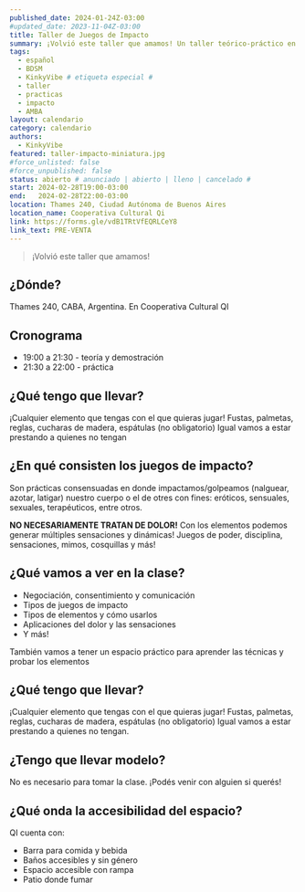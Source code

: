 ```yaml
---
published_date: 2024-01-24Z-03:00
#updated_date: 2023-11-04Z-03:00
title: Taller de Juegos de Impacto
summary: ¡Volvió este taller que amamos! Un taller teórico-práctico en donde exploramos cómo azotar, golpear y nalguear por placer
tags:
  - español
  - BDSM
  - KinkyVibe # etiqueta especial #
  - taller
  - practicas
  - impacto
  - AMBA
layout: calendario
category: calendario
authors:
  - KinkyVibe
featured: taller-impacto-miniatura.jpg
#force_unlisted: false
#force_unpublished: false
status: abierto # anunciado | abierto | lleno | cancelado #
start: 2024-02-28T19:00-03:00
end:   2024-02-28T22:00-03:00
location: Thames 240, Ciudad Autónoma de Buenos Aires
location_name: Cooperativa Cultural Qi
link: https://forms.gle/vdB1TRtVfEQRLCeY8
link_text: PRE-VENTA
---
```


> ¡Volvió este taller que amamos!

## ¿Dónde?

Thames 240, CABA, Argentina. En Cooperativa Cultural QI

## Cronograma

- 19:00 a 21:30 - teoría y demostración
- 21:30 a 22:00 - práctica

## ¿Qué tengo que llevar?

¡Cualquier elemento que tengas con el que quieras jugar! Fustas, palmetas, reglas, cucharas de madera, espátulas (no obligatorio) Igual vamos a estar prestando a quienes no tengan

## ¿En qué consisten los juegos de impacto?

Son prácticas consensuadas en donde impactamos/golpeamos (nalguear, azotar, latigar) nuestro cuerpo o el de otres con fines: eróticos, sensuales, sexuales, terapéuticos, entre otros.

**NO NECESARIAMENTE TRATAN DE DOLOR!** Con los elementos podemos generar múltiples sensaciones y dinámicas! Juegos de poder, disciplina, sensaciones, mimos, cosquillas y más!

## ¿Qué vamos a ver en la clase?

- Negociación, consentimiento y comunicación
- Tipos de juegos de impacto
- Tipos de elementos y cómo usarlos
- Aplicaciones del dolor y las sensaciones
- Y más!

También vamos a tener un espacio práctico para aprender las técnicas y probar los elementos

## ¿Qué tengo que llevar?

¡Cualquier elemento que tengas con el que quieras jugar!
Fustas, palmetas, reglas, cucharas de madera, espátulas (no obligatorio) Igual vamos a estar prestando a quienes no tengan.

## ¿Tengo que llevar modelo?

No es necesario para tomar la clase. ¡Podés venir con alguien si querés!

## ¿Qué onda la accesibilidad del espacio?

QI cuenta con:

- Barra para comida y bebida
- Baños accesibles y sin género
- Espacio accesible con rampa
- Patio donde fumar